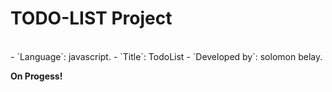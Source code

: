 # TODO-LIST Project
</br>
</hr>
- `Language`: javascript.
- `Title`: TodoList
- `Developed by`: solomon belay.

**On Progess!**
